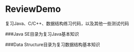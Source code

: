 # ReviewDemo
复习Java、C/C++、数据结构练习代码，以及其他一些测试代码

###Java SE目录为复习Java基本知识

###Data Structure目录为复习数据结构基本知识
